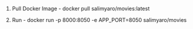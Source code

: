1. Pull Docker Image -
   docker pull salimyaro/movies:latest

2. Run -
   docker run -p 8000:8050 -e APP_PORT=8050 salimyaro/movies

